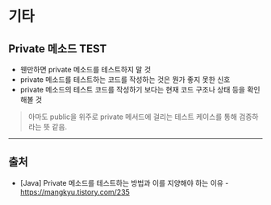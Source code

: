 # 기타

## Private 메소드 TEST

- 웬만하면 private 메소드를 테스트하지 말 것
- private 메소드를 테스트하는 코드를 작성하는 것은 뭔가 좋지 못한 신호
- private 메소드의 테스트 코드를 작성하기 보다는 현재 코드 구조나 상태 등을 확인해볼 것

> 아마도 public을 위주로 private 메서드에 걸리는 테스트 케이스를 통해 검증하라는 뜻 같음.

---

## 출처

- [Java] Private 메소드를 테스트하는 방법과 이를 지양해야 하는 이유 - <https://mangkyu.tistory.com/235>
